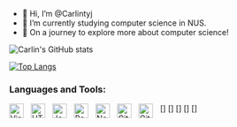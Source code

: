 - 👋 Hi, I’m @Carlintyj
- 🌱 I’m currently studying computer science in NUS. 
- 🍎 On a journey to explore more about computer science!

![Carlin's GitHub stats](https://github-readme-stats.vercel.app/api?username=carlintyj&hide=stars,prs,issues&theme=dark)

[![Top Langs](https://github-readme-stats.vercel.app/api/top-langs/?username=carlintyj&hide_progress=true&theme=dark)](https://github.com/carlintyj/github-readme-stats)

### Languages and Tools:

[<img align="left" alt="Visual Studio Code" width="26px" src="https://cdn.jsdelivr.net/gh/devicons/devicon/icons/vscode/vscode-original.svg" style="padding-right:10px;" />]
[<img align="left" alt="HTML5" width="26px" src="https://cdn.jsdelivr.net/gh/devicons/devicon/icons/html5/html5-original.svg" style="padding-right:10px;" />]
[<img align="left" alt="JavaScript" width="26px" src="https://cdn.jsdelivr.net/gh/devicons/devicon/icons/javascript/javascript-original.svg" style="padding-right:10px;" />]
[<img align="left" alt="React" width="26px" src="https://cdn.jsdelivr.net/gh/devicons/devicon/icons/react/react-original.svg" style="padding-right:10px;" />]
[<img align="left" alt="Node.js" width="26px" src="https://cdn.jsdelivr.net/gh/devicons/devicon/icons/nodejs/nodejs-original.svg" style="padding-right:10px;" />]
[<img align="left" alt="GitHub" width="26px" src="https://user-images.githubusercontent.com/3369400/139447912-e0f43f33-6d9f-45f8-be46-2df5bbc91289.png" style="padding-right:10px;" />](#gh-dark-mode-only)
[<img align="left" alt="GitHub" width="26px" src="https://user-images.githubusercontent.com/3369400/139448065-39a229ba-4b06-434b-bc67-616e2ed80c8f.png" style="padding-right:10px;" />](#gh-light-mode-only)


<!---
Carlintyj/Carlintyj is a ✨ special ✨ repository because its `README.md` (this file) appears on your GitHub profile.
You can click the Preview link to take a look at your changes.

![Carlin's GitHub stats](https://github-readme-stats.vercel.app/api?username=carlintyj&show_icons=true&theme=radical)
--->
